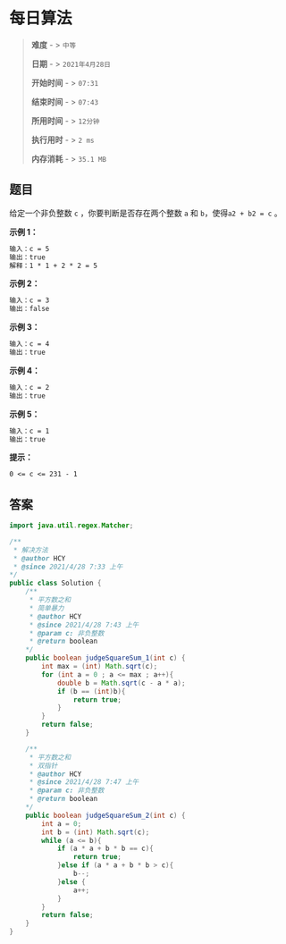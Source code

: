 # 每日算法

> **难度**  - > `中等`
>
> **日期** - > `2021年4月28日`
>
> **开始时间** - > `07:31`
>
> **结束时间** - > `07:43`
>
> **所用时间** - > `12分钟`
>
> **执行用时** - > `2 ms`
>
> **内存消耗** - > `35.1 MB`

## 题目

给定一个非负整数 `c` ，你要判断是否存在两个整数 `a` 和 `b`，使得`a2 + b2 = c` 。

**示例 1：**

```markdown
输入：c = 5
输出：true
解释：1 * 1 + 2 * 2 = 5
```

**示例 2：**

```markdown
输入：c = 3
输出：false
```

**示例 3：**

```markdown
输入：c = 4
输出：true
```

**示例 4：**

```markdown
输入：c = 2
输出：true
```

**示例 5：**

```markdown
输入：c = 1
输出：true
```

**提示：**

```markdown
0 <= c <= 231 - 1
```

## 答案

```java
import java.util.regex.Matcher;

/**
 * 解决方法
 * @author HCY
 * @since 2021/4/28 7:33 上午
*/
public class Solution {
    /**
     * 平方数之和
     * 简单暴力
     * @author HCY
     * @since 2021/4/28 7:43 上午
     * @param c: 非负整数
     * @return boolean
    */
    public boolean judgeSquareSum_1(int c) {
        int max = (int) Math.sqrt(c);
        for (int a = 0 ; a <= max ; a++){
            double b = Math.sqrt(c - a * a);
            if (b == (int)b){
                return true;
            }
        }
        return false;
    }

    /**
     * 平方数之和
     * 双指针
     * @author HCY
     * @since 2021/4/28 7:47 上午
     * @param c: 非负整数
     * @return boolean
    */
    public boolean judgeSquareSum_2(int c) {
        int a = 0;
        int b = (int) Math.sqrt(c);
        while (a <= b){
            if (a * a + b * b == c){
                return true;
            }else if (a * a + b * b > c){
                b--;
            }else {
                a++;
            }
        }
        return false;
    }
}
```

